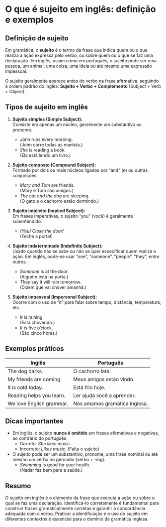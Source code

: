 
# O que é sujeito em inglês: definição e exemplos

## Definição de sujeito

Em gramática, o **sujeito** é o termo da frase que indica quem ou o que realiza a ação expressa pelo verbo, ou sobre quem ou o que se faz uma declaração. Em inglês, assim como em português, o sujeito pode ser uma pessoa, um animal, uma coisa, uma ideia ou até mesmo uma expressão impessoal.

O sujeito geralmente aparece antes do verbo na frase afirmativa, seguindo a ordem padrão do inglês: **Sujeito + Verbo + Complemento** (Subject + Verb + Object).

## Tipos de sujeito em inglês

1. **Sujeito simples (Simple Subject):**  
   Consiste em apenas um núcleo, geralmente um substantivo ou pronome.
   - *John* runs every morning.  
     (John corre todas as manhãs.)
   - *She* is reading a book.  
     (Ela está lendo um livro.)

2. **Sujeito composto (Compound Subject):**  
   Formado por dois ou mais núcleos ligados por “and” (e) ou outras conjunções.
   - *Mary and Tom* are friends.  
     (Mary e Tom são amigos.)
   - *The cat and the dog* are sleeping.  
     (O gato e o cachorro estão dormindo.)

3. **Sujeito implícito (Implied Subject):**  
   Em frases imperativas, o sujeito “you” (você) é geralmente subentendido.
   - *(You) Close the door!*  
     (Feche a porta!)

4. **Sujeito indeterminado (Indefinite Subject):**  
   Usado quando não se sabe ou não se quer especificar quem realiza a ação. Em inglês, pode-se usar “one”, “someone”, “people”, “they”, entre outros.
   - *Someone* is at the door.  
     (Alguém está na porta.)
   - *They* say it will rain tomorrow.  
     (Dizem que vai chover amanhã.)

5. **Sujeito impessoal (Impersonal Subject):**  
   Ocorre com o uso de “it” para falar sobre tempo, distância, temperatura, etc.
   - *It* is raining.  
     (Está chovendo.)
   - *It* is five o’clock.  
     (São cinco horas.)

## Exemplos práticos

| Inglês                        | Português                      |
|-------------------------------|-------------------------------|
| The dog barks.                | O cachorro late.              |
| My friends are coming.        | Meus amigos estão vindo.      |
| It is cold today.             | Está frio hoje.               |
| Reading helps you learn.      | Ler ajuda você a aprender.    |
| We love English grammar.      | Nós amamos gramática inglesa. |

## Dicas importantes

- Em inglês, o sujeito **nunca é omitido** em frases afirmativas e negativas, ao contrário do português.
  - Correto: *She likes music.*
  - Incorreto: *Likes music.* (Falta o sujeito)
- O sujeito pode ser um substantivo, pronome, uma frase nominal ou até mesmo um verbo no gerúndio (verbo + -ing).
  - *Swimming* is good for your health.  
    (Nadar faz bem para a saúde.)

## Resumo

O sujeito em inglês é o elemento da frase que executa a ação ou sobre o qual se faz uma declaração. Identificá-lo corretamente é fundamental para construir frases gramaticalmente corretas e garantir a concordância adequada com o verbo. Praticar a identificação e o uso do sujeito em diferentes contextos é essencial para o domínio da gramática inglesa.
```

